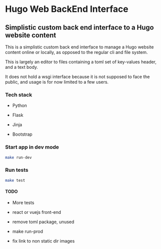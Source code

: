 # Hugo Web BackEnd Interface

## Simplistic custom back end interface to a Hugo website content

This is a simplistic custom back end interface to manage a Hugo website content online or locally, as opposed to the regular cli and file system.

This is largely an editor to files containing a toml set of key-values header, and a text body.

It does not hold a wsgi interface because it is not supposed to face the public, and usage is for now limited to a few users.

### Tech stack

- Python

- Flask

- Jinja

- Bootstrap

### Start app in dev mode

```sh
make run-dev
```

### Run tests

```sh
make test
```

#### TODO

- More tests

- react or vuejs front-end

- remove toml package, unused

- make run-prod

- fix link to non static dir images
